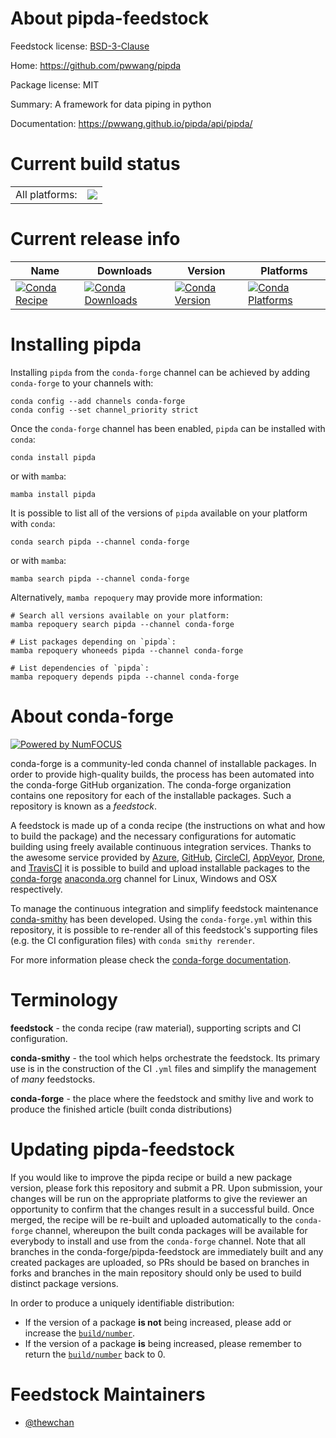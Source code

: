 About pipda-feedstock
=====================

Feedstock license: [BSD-3-Clause](https://github.com/conda-forge/pipda-feedstock/blob/main/LICENSE.txt)

Home: https://github.com/pwwang/pipda

Package license: MIT

Summary: A framework for data piping in python

Documentation: https://pwwang.github.io/pipda/api/pipda/

Current build status
====================


<table><tr><td>All platforms:</td>
    <td>
      <a href="https://dev.azure.com/conda-forge/feedstock-builds/_build/latest?definitionId=14551&branchName=main">
        <img src="https://dev.azure.com/conda-forge/feedstock-builds/_apis/build/status/pipda-feedstock?branchName=main">
      </a>
    </td>
  </tr>
</table>

Current release info
====================

| Name | Downloads | Version | Platforms |
| --- | --- | --- | --- |
| [![Conda Recipe](https://img.shields.io/badge/recipe-pipda-green.svg)](https://anaconda.org/conda-forge/pipda) | [![Conda Downloads](https://img.shields.io/conda/dn/conda-forge/pipda.svg)](https://anaconda.org/conda-forge/pipda) | [![Conda Version](https://img.shields.io/conda/vn/conda-forge/pipda.svg)](https://anaconda.org/conda-forge/pipda) | [![Conda Platforms](https://img.shields.io/conda/pn/conda-forge/pipda.svg)](https://anaconda.org/conda-forge/pipda) |

Installing pipda
================

Installing `pipda` from the `conda-forge` channel can be achieved by adding `conda-forge` to your channels with:

```
conda config --add channels conda-forge
conda config --set channel_priority strict
```

Once the `conda-forge` channel has been enabled, `pipda` can be installed with `conda`:

```
conda install pipda
```

or with `mamba`:

```
mamba install pipda
```

It is possible to list all of the versions of `pipda` available on your platform with `conda`:

```
conda search pipda --channel conda-forge
```

or with `mamba`:

```
mamba search pipda --channel conda-forge
```

Alternatively, `mamba repoquery` may provide more information:

```
# Search all versions available on your platform:
mamba repoquery search pipda --channel conda-forge

# List packages depending on `pipda`:
mamba repoquery whoneeds pipda --channel conda-forge

# List dependencies of `pipda`:
mamba repoquery depends pipda --channel conda-forge
```


About conda-forge
=================

[![Powered by
NumFOCUS](https://img.shields.io/badge/powered%20by-NumFOCUS-orange.svg?style=flat&colorA=E1523D&colorB=007D8A)](https://numfocus.org)

conda-forge is a community-led conda channel of installable packages.
In order to provide high-quality builds, the process has been automated into the
conda-forge GitHub organization. The conda-forge organization contains one repository
for each of the installable packages. Such a repository is known as a *feedstock*.

A feedstock is made up of a conda recipe (the instructions on what and how to build
the package) and the necessary configurations for automatic building using freely
available continuous integration services. Thanks to the awesome service provided by
[Azure](https://azure.microsoft.com/en-us/services/devops/), [GitHub](https://github.com/),
[CircleCI](https://circleci.com/), [AppVeyor](https://www.appveyor.com/),
[Drone](https://cloud.drone.io/welcome), and [TravisCI](https://travis-ci.com/)
it is possible to build and upload installable packages to the
[conda-forge](https://anaconda.org/conda-forge) [anaconda.org](https://anaconda.org/)
channel for Linux, Windows and OSX respectively.

To manage the continuous integration and simplify feedstock maintenance
[conda-smithy](https://github.com/conda-forge/conda-smithy) has been developed.
Using the ``conda-forge.yml`` within this repository, it is possible to re-render all of
this feedstock's supporting files (e.g. the CI configuration files) with ``conda smithy rerender``.

For more information please check the [conda-forge documentation](https://conda-forge.org/docs/).

Terminology
===========

**feedstock** - the conda recipe (raw material), supporting scripts and CI configuration.

**conda-smithy** - the tool which helps orchestrate the feedstock.
                   Its primary use is in the construction of the CI ``.yml`` files
                   and simplify the management of *many* feedstocks.

**conda-forge** - the place where the feedstock and smithy live and work to
                  produce the finished article (built conda distributions)


Updating pipda-feedstock
========================

If you would like to improve the pipda recipe or build a new
package version, please fork this repository and submit a PR. Upon submission,
your changes will be run on the appropriate platforms to give the reviewer an
opportunity to confirm that the changes result in a successful build. Once
merged, the recipe will be re-built and uploaded automatically to the
`conda-forge` channel, whereupon the built conda packages will be available for
everybody to install and use from the `conda-forge` channel.
Note that all branches in the conda-forge/pipda-feedstock are
immediately built and any created packages are uploaded, so PRs should be based
on branches in forks and branches in the main repository should only be used to
build distinct package versions.

In order to produce a uniquely identifiable distribution:
 * If the version of a package **is not** being increased, please add or increase
   the [``build/number``](https://docs.conda.io/projects/conda-build/en/latest/resources/define-metadata.html#build-number-and-string).
 * If the version of a package **is** being increased, please remember to return
   the [``build/number``](https://docs.conda.io/projects/conda-build/en/latest/resources/define-metadata.html#build-number-and-string)
   back to 0.

Feedstock Maintainers
=====================

* [@thewchan](https://github.com/thewchan/)

